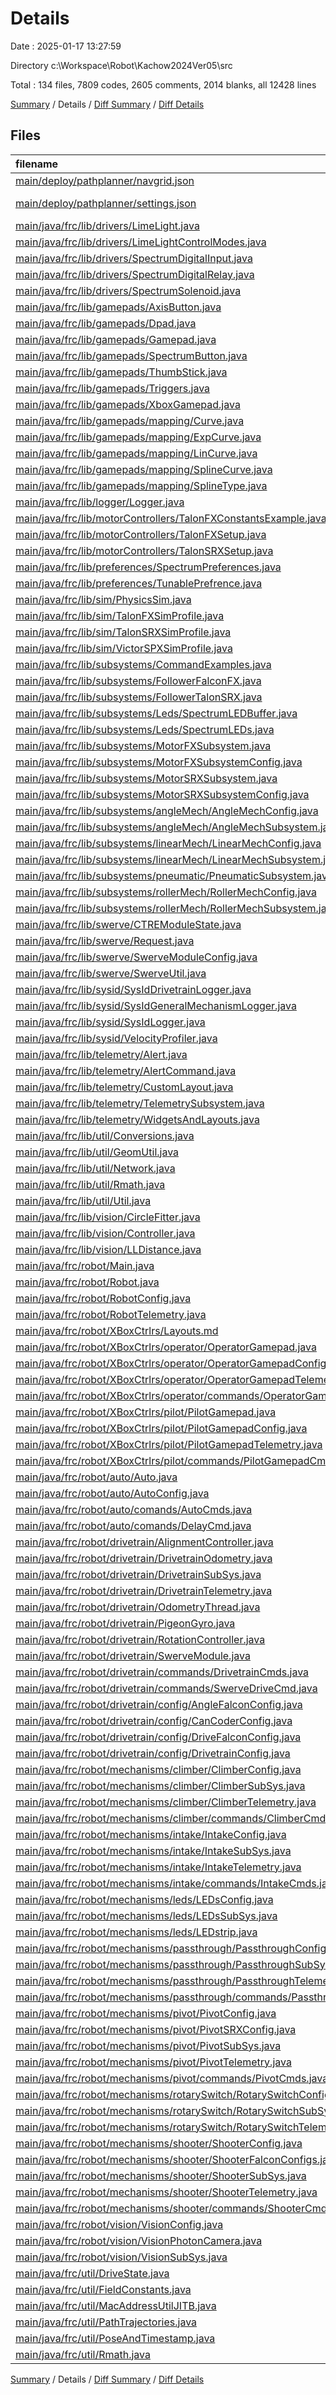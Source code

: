 # Details

Date : 2025-01-17 13:27:59

Directory c:\\Workspace\\Robot\\Kachow2024Ver05\\src

Total : 134 files,  7809 codes, 2605 comments, 2014 blanks, all 12428 lines

[Summary](results.md) / Details / [Diff Summary](diff.md) / [Diff Details](diff-details.md)

## Files
| filename | language | code | comment | blank | total |
| :--- | :--- | ---: | ---: | ---: | ---: |
| [main/deploy/pathplanner/navgrid.json](/main/deploy/pathplanner/navgrid.json) | JSON | 1 | 0 | 0 | 1 |
| [main/deploy/pathplanner/settings.json](/main/deploy/pathplanner/settings.json) | JSON with Comments | 36 | 0 | 0 | 36 |
| [main/java/frc/lib/drivers/LimeLight.java](/main/java/frc/lib/drivers/LimeLight.java) | Java | 174 | 118 | 37 | 329 |
| [main/java/frc/lib/drivers/LimeLightControlModes.java](/main/java/frc/lib/drivers/LimeLightControlModes.java) | Java | 149 | 1 | 51 | 201 |
| [main/java/frc/lib/drivers/SpectrumDigitalInput.java](/main/java/frc/lib/drivers/SpectrumDigitalInput.java) | Java | 25 | 1 | 10 | 36 |
| [main/java/frc/lib/drivers/SpectrumDigitalRelay.java](/main/java/frc/lib/drivers/SpectrumDigitalRelay.java) | Java | 25 | 10 | 10 | 45 |
| [main/java/frc/lib/drivers/SpectrumSolenoid.java](/main/java/frc/lib/drivers/SpectrumSolenoid.java) | Java | 30 | 9 | 7 | 46 |
| [main/java/frc/lib/gamepads/AxisButton.java](/main/java/frc/lib/gamepads/AxisButton.java) | Java | 49 | 4 | 11 | 64 |
| [main/java/frc/lib/gamepads/Dpad.java](/main/java/frc/lib/gamepads/Dpad.java) | Java | 29 | 1 | 8 | 38 |
| [main/java/frc/lib/gamepads/Gamepad.java](/main/java/frc/lib/gamepads/Gamepad.java) | Java | 42 | 15 | 14 | 71 |
| [main/java/frc/lib/gamepads/SpectrumButton.java](/main/java/frc/lib/gamepads/SpectrumButton.java) | Java | 15 | 1 | 7 | 23 |
| [main/java/frc/lib/gamepads/ThumbStick.java](/main/java/frc/lib/gamepads/ThumbStick.java) | Java | 80 | 2 | 18 | 100 |
| [main/java/frc/lib/gamepads/Triggers.java](/main/java/frc/lib/gamepads/Triggers.java) | Java | 26 | 1 | 7 | 34 |
| [main/java/frc/lib/gamepads/XboxGamepad.java](/main/java/frc/lib/gamepads/XboxGamepad.java) | Java | 98 | 1 | 27 | 126 |
| [main/java/frc/lib/gamepads/mapping/Curve.java](/main/java/frc/lib/gamepads/mapping/Curve.java) | Java | 62 | 97 | 16 | 175 |
| [main/java/frc/lib/gamepads/mapping/ExpCurve.java](/main/java/frc/lib/gamepads/mapping/ExpCurve.java) | Java | 37 | 42 | 8 | 87 |
| [main/java/frc/lib/gamepads/mapping/LinCurve.java](/main/java/frc/lib/gamepads/mapping/LinCurve.java) | Java | 23 | 26 | 4 | 53 |
| [main/java/frc/lib/gamepads/mapping/SplineCurve.java](/main/java/frc/lib/gamepads/mapping/SplineCurve.java) | Java | 184 | 96 | 18 | 298 |
| [main/java/frc/lib/gamepads/mapping/SplineType.java](/main/java/frc/lib/gamepads/mapping/SplineType.java) | Java | 8 | 8 | 2 | 18 |
| [main/java/frc/lib/logger/Logger.java](/main/java/frc/lib/logger/Logger.java) | Java | 155 | 17 | 46 | 218 |
| [main/java/frc/lib/motorControllers/TalonFXConstantsExample.java](/main/java/frc/lib/motorControllers/TalonFXConstantsExample.java) | Java | 46 | 8 | 13 | 67 |
| [main/java/frc/lib/motorControllers/TalonFXSetup.java](/main/java/frc/lib/motorControllers/TalonFXSetup.java) | Java | 55 | 43 | 11 | 109 |
| [main/java/frc/lib/motorControllers/TalonSRXSetup.java](/main/java/frc/lib/motorControllers/TalonSRXSetup.java) | Java | 55 | 42 | 10 | 107 |
| [main/java/frc/lib/preferences/SpectrumPreferences.java](/main/java/frc/lib/preferences/SpectrumPreferences.java) | Java | 66 | 68 | 21 | 155 |
| [main/java/frc/lib/preferences/TunablePrefrence.java](/main/java/frc/lib/preferences/TunablePrefrence.java) | Java | 37 | 34 | 9 | 80 |
| [main/java/frc/lib/sim/PhysicsSim.java](/main/java/frc/lib/sim/PhysicsSim.java) | Java | 71 | 50 | 18 | 139 |
| [main/java/frc/lib/sim/TalonFXSimProfile.java](/main/java/frc/lib/sim/TalonFXSimProfile.java) | Java | 45 | 24 | 13 | 82 |
| [main/java/frc/lib/sim/TalonSRXSimProfile.java](/main/java/frc/lib/sim/TalonSRXSimProfile.java) | Java | 44 | 24 | 13 | 81 |
| [main/java/frc/lib/sim/VictorSPXSimProfile.java](/main/java/frc/lib/sim/VictorSPXSimProfile.java) | Java | 15 | 16 | 7 | 38 |
| [main/java/frc/lib/subsystems/CommandExamples.java](/main/java/frc/lib/subsystems/CommandExamples.java) | Java | 3 | 24 | 4 | 31 |
| [main/java/frc/lib/subsystems/FollowerFalconFX.java](/main/java/frc/lib/subsystems/FollowerFalconFX.java) | Java | 31 | 1 | 7 | 39 |
| [main/java/frc/lib/subsystems/FollowerTalonSRX.java](/main/java/frc/lib/subsystems/FollowerTalonSRX.java) | Java | 31 | 0 | 8 | 39 |
| [main/java/frc/lib/subsystems/Leds/SpectrumLEDBuffer.java](/main/java/frc/lib/subsystems/Leds/SpectrumLEDBuffer.java) | Java | 57 | 0 | 14 | 71 |
| [main/java/frc/lib/subsystems/Leds/SpectrumLEDs.java](/main/java/frc/lib/subsystems/Leds/SpectrumLEDs.java) | Java | 60 | 6 | 12 | 78 |
| [main/java/frc/lib/subsystems/MotorFXSubsystem.java](/main/java/frc/lib/subsystems/MotorFXSubsystem.java) | Java | 60 | 5 | 18 | 83 |
| [main/java/frc/lib/subsystems/MotorFXSubsystemConfig.java](/main/java/frc/lib/subsystems/MotorFXSubsystemConfig.java) | Java | 48 | 12 | 14 | 74 |
| [main/java/frc/lib/subsystems/MotorSRXSubsystem.java](/main/java/frc/lib/subsystems/MotorSRXSubsystem.java) | Java | 60 | 4 | 19 | 83 |
| [main/java/frc/lib/subsystems/MotorSRXSubsystemConfig.java](/main/java/frc/lib/subsystems/MotorSRXSubsystemConfig.java) | Java | 46 | 10 | 13 | 69 |
| [main/java/frc/lib/subsystems/angleMech/AngleMechConfig.java](/main/java/frc/lib/subsystems/angleMech/AngleMechConfig.java) | Java | 19 | 4 | 9 | 32 |
| [main/java/frc/lib/subsystems/angleMech/AngleMechSubsystem.java](/main/java/frc/lib/subsystems/angleMech/AngleMechSubsystem.java) | Java | 17 | 0 | 6 | 23 |
| [main/java/frc/lib/subsystems/linearMech/LinearMechConfig.java](/main/java/frc/lib/subsystems/linearMech/LinearMechConfig.java) | Java | 15 | 4 | 7 | 26 |
| [main/java/frc/lib/subsystems/linearMech/LinearMechSubsystem.java](/main/java/frc/lib/subsystems/linearMech/LinearMechSubsystem.java) | Java | 23 | 1 | 8 | 32 |
| [main/java/frc/lib/subsystems/pneumatic/PneumaticSubsystem.java](/main/java/frc/lib/subsystems/pneumatic/PneumaticSubsystem.java) | Java | 24 | 10 | 8 | 42 |
| [main/java/frc/lib/subsystems/rollerMech/RollerMechConfig.java](/main/java/frc/lib/subsystems/rollerMech/RollerMechConfig.java) | Java | 24 | 3 | 10 | 37 |
| [main/java/frc/lib/subsystems/rollerMech/RollerMechSubsystem.java](/main/java/frc/lib/subsystems/rollerMech/RollerMechSubsystem.java) | Java | 16 | 5 | 7 | 28 |
| [main/java/frc/lib/swerve/CTREModuleState.java](/main/java/frc/lib/swerve/CTREModuleState.java) | Java | 42 | 16 | 6 | 64 |
| [main/java/frc/lib/swerve/Request.java](/main/java/frc/lib/swerve/Request.java) | Java | 26 | 14 | 10 | 50 |
| [main/java/frc/lib/swerve/SwerveModuleConfig.java](/main/java/frc/lib/swerve/SwerveModuleConfig.java) | Java | 23 | 12 | 4 | 39 |
| [main/java/frc/lib/swerve/SwerveUtil.java](/main/java/frc/lib/swerve/SwerveUtil.java) | Java | 72 | 39 | 17 | 128 |
| [main/java/frc/lib/sysid/SysIdDrivetrainLogger.java](/main/java/frc/lib/sysid/SysIdDrivetrainLogger.java) | Java | 35 | 0 | 8 | 43 |
| [main/java/frc/lib/sysid/SysIdGeneralMechanismLogger.java](/main/java/frc/lib/sysid/SysIdGeneralMechanismLogger.java) | Java | 23 | 0 | 6 | 29 |
| [main/java/frc/lib/sysid/SysIdLogger.java](/main/java/frc/lib/sysid/SysIdLogger.java) | Java | 73 | 4 | 20 | 97 |
| [main/java/frc/lib/sysid/VelocityProfiler.java](/main/java/frc/lib/sysid/VelocityProfiler.java) | Java | 35 | 28 | 9 | 72 |
| [main/java/frc/lib/telemetry/Alert.java](/main/java/frc/lib/telemetry/Alert.java) | Java | 76 | 44 | 15 | 135 |
| [main/java/frc/lib/telemetry/AlertCommand.java](/main/java/frc/lib/telemetry/AlertCommand.java) | Java | 26 | 11 | 10 | 47 |
| [main/java/frc/lib/telemetry/CustomLayout.java](/main/java/frc/lib/telemetry/CustomLayout.java) | Java | 58 | 6 | 15 | 79 |
| [main/java/frc/lib/telemetry/TelemetrySubsystem.java](/main/java/frc/lib/telemetry/TelemetrySubsystem.java) | Java | 29 | 3 | 8 | 40 |
| [main/java/frc/lib/telemetry/WidgetsAndLayouts.java](/main/java/frc/lib/telemetry/WidgetsAndLayouts.java) | Java | 33 | 2 | 15 | 50 |
| [main/java/frc/lib/util/Conversions.java](/main/java/frc/lib/util/Conversions.java) | Java | 39 | 42 | 11 | 92 |
| [main/java/frc/lib/util/GeomUtil.java](/main/java/frc/lib/util/GeomUtil.java) | Java | 42 | 65 | 12 | 119 |
| [main/java/frc/lib/util/Network.java](/main/java/frc/lib/util/Network.java) | Java | 57 | 16 | 6 | 79 |
| [main/java/frc/lib/util/Rmath.java](/main/java/frc/lib/util/Rmath.java) | Java | 123 | 32 | 22 | 177 |
| [main/java/frc/lib/util/Util.java](/main/java/frc/lib/util/Util.java) | Java | 75 | 26 | 22 | 123 |
| [main/java/frc/lib/vision/CircleFitter.java](/main/java/frc/lib/vision/CircleFitter.java) | Java | 54 | 5 | 9 | 68 |
| [main/java/frc/lib/vision/Controller.java](/main/java/frc/lib/vision/Controller.java) | Java | 6 | 0 | 4 | 10 |
| [main/java/frc/lib/vision/LLDistance.java](/main/java/frc/lib/vision/LLDistance.java) | Java | 22 | 4 | 3 | 29 |
| [main/java/frc/robot/Main.java](/main/java/frc/robot/Main.java) | Java | 8 | 13 | 5 | 26 |
| [main/java/frc/robot/Robot.java](/main/java/frc/robot/Robot.java) | Java | 217 | 63 | 62 | 342 |
| [main/java/frc/robot/RobotConfig.java](/main/java/frc/robot/RobotConfig.java) | Java | 50 | 17 | 16 | 83 |
| [main/java/frc/robot/RobotTelemetry.java](/main/java/frc/robot/RobotTelemetry.java) | Java | 94 | 34 | 31 | 159 |
| [main/java/frc/robot/XBoxCtrlrs/Layouts.md](/main/java/frc/robot/XBoxCtrlrs/Layouts.md) | Markdown | 53 | 0 | 11 | 64 |
| [main/java/frc/robot/XBoxCtrlrs/operator/OperatorGamepad.java](/main/java/frc/robot/XBoxCtrlrs/operator/OperatorGamepad.java) | Java | 49 | 13 | 17 | 79 |
| [main/java/frc/robot/XBoxCtrlrs/operator/OperatorGamepadConfig.java](/main/java/frc/robot/XBoxCtrlrs/operator/OperatorGamepadConfig.java) | Java | 17 | 0 | 5 | 22 |
| [main/java/frc/robot/XBoxCtrlrs/operator/OperatorGamepadTelemetry.java](/main/java/frc/robot/XBoxCtrlrs/operator/OperatorGamepadTelemetry.java) | Java | 5 | 0 | 5 | 10 |
| [main/java/frc/robot/XBoxCtrlrs/operator/commands/OperatorGamepadCmds.java](/main/java/frc/robot/XBoxCtrlrs/operator/commands/OperatorGamepadCmds.java) | Java | 83 | 5 | 11 | 99 |
| [main/java/frc/robot/XBoxCtrlrs/pilot/PilotGamepad.java](/main/java/frc/robot/XBoxCtrlrs/pilot/PilotGamepad.java) | Java | 133 | 34 | 29 | 196 |
| [main/java/frc/robot/XBoxCtrlrs/pilot/PilotGamepadConfig.java](/main/java/frc/robot/XBoxCtrlrs/pilot/PilotGamepadConfig.java) | Java | 36 | 8 | 8 | 52 |
| [main/java/frc/robot/XBoxCtrlrs/pilot/PilotGamepadTelemetry.java](/main/java/frc/robot/XBoxCtrlrs/pilot/PilotGamepadTelemetry.java) | Java | 81 | 6 | 19 | 106 |
| [main/java/frc/robot/XBoxCtrlrs/pilot/commands/PilotGamepadCmds.java](/main/java/frc/robot/XBoxCtrlrs/pilot/commands/PilotGamepadCmds.java) | Java | 42 | 9 | 12 | 63 |
| [main/java/frc/robot/auto/Auto.java](/main/java/frc/robot/auto/Auto.java) | Java | 230 | 35 | 45 | 310 |
| [main/java/frc/robot/auto/AutoConfig.java](/main/java/frc/robot/auto/AutoConfig.java) | Java | 38 | 4 | 10 | 52 |
| [main/java/frc/robot/auto/comands/AutoCmds.java](/main/java/frc/robot/auto/comands/AutoCmds.java) | Java | 133 | 33 | 20 | 186 |
| [main/java/frc/robot/auto/comands/DelayCmd.java](/main/java/frc/robot/auto/comands/DelayCmd.java) | Java | 36 | 0 | 10 | 46 |
| [main/java/frc/robot/drivetrain/AlignmentController.java](/main/java/frc/robot/drivetrain/AlignmentController.java) | Java | 61 | 6 | 14 | 81 |
| [main/java/frc/robot/drivetrain/DrivetrainOdometry.java](/main/java/frc/robot/drivetrain/DrivetrainOdometry.java) | Java | 39 | 8 | 10 | 57 |
| [main/java/frc/robot/drivetrain/DrivetrainSubSys.java](/main/java/frc/robot/drivetrain/DrivetrainSubSys.java) | Java | 127 | 58 | 37 | 222 |
| [main/java/frc/robot/drivetrain/DrivetrainTelemetry.java](/main/java/frc/robot/drivetrain/DrivetrainTelemetry.java) | Java | 61 | 13 | 15 | 89 |
| [main/java/frc/robot/drivetrain/OdometryThread.java](/main/java/frc/robot/drivetrain/OdometryThread.java) | Java | 211 | 175 | 67 | 453 |
| [main/java/frc/robot/drivetrain/PigeonGyro.java](/main/java/frc/robot/drivetrain/PigeonGyro.java) | Java | 20 | 8 | 12 | 40 |
| [main/java/frc/robot/drivetrain/RotationController.java](/main/java/frc/robot/drivetrain/RotationController.java) | Java | 50 | 6 | 14 | 70 |
| [main/java/frc/robot/drivetrain/SwerveModule.java](/main/java/frc/robot/drivetrain/SwerveModule.java) | Java | 147 | 111 | 50 | 308 |
| [main/java/frc/robot/drivetrain/commands/DrivetrainCmds.java](/main/java/frc/robot/drivetrain/commands/DrivetrainCmds.java) | Java | 16 | 11 | 7 | 34 |
| [main/java/frc/robot/drivetrain/commands/SwerveDriveCmd.java](/main/java/frc/robot/drivetrain/commands/SwerveDriveCmd.java) | Java | 88 | 23 | 17 | 128 |
| [main/java/frc/robot/drivetrain/config/AngleFalconConfig.java](/main/java/frc/robot/drivetrain/config/AngleFalconConfig.java) | Java | 49 | 21 | 13 | 83 |
| [main/java/frc/robot/drivetrain/config/CanCoderConfig.java](/main/java/frc/robot/drivetrain/config/CanCoderConfig.java) | Java | 13 | 6 | 5 | 24 |
| [main/java/frc/robot/drivetrain/config/DriveFalconConfig.java](/main/java/frc/robot/drivetrain/config/DriveFalconConfig.java) | Java | 44 | 16 | 12 | 72 |
| [main/java/frc/robot/drivetrain/config/DrivetrainConfig.java](/main/java/frc/robot/drivetrain/config/DrivetrainConfig.java) | Java | 89 | 60 | 26 | 175 |
| [main/java/frc/robot/mechanisms/climber/ClimberConfig.java](/main/java/frc/robot/mechanisms/climber/ClimberConfig.java) | Java | 56 | 12 | 18 | 86 |
| [main/java/frc/robot/mechanisms/climber/ClimberSubSys.java](/main/java/frc/robot/mechanisms/climber/ClimberSubSys.java) | Java | 146 | 45 | 43 | 234 |
| [main/java/frc/robot/mechanisms/climber/ClimberTelemetry.java](/main/java/frc/robot/mechanisms/climber/ClimberTelemetry.java) | Java | 14 | 4 | 8 | 26 |
| [main/java/frc/robot/mechanisms/climber/commands/ClimberCmds.java](/main/java/frc/robot/mechanisms/climber/commands/ClimberCmds.java) | Java | 20 | 5 | 6 | 31 |
| [main/java/frc/robot/mechanisms/intake/IntakeConfig.java](/main/java/frc/robot/mechanisms/intake/IntakeConfig.java) | Java | 33 | 9 | 12 | 54 |
| [main/java/frc/robot/mechanisms/intake/IntakeSubSys.java](/main/java/frc/robot/mechanisms/intake/IntakeSubSys.java) | Java | 91 | 19 | 21 | 131 |
| [main/java/frc/robot/mechanisms/intake/IntakeTelemetry.java](/main/java/frc/robot/mechanisms/intake/IntakeTelemetry.java) | Java | 13 | 0 | 4 | 17 |
| [main/java/frc/robot/mechanisms/intake/commands/IntakeCmds.java](/main/java/frc/robot/mechanisms/intake/commands/IntakeCmds.java) | Java | 47 | 23 | 11 | 81 |
| [main/java/frc/robot/mechanisms/leds/LEDsConfig.java](/main/java/frc/robot/mechanisms/leds/LEDsConfig.java) | Java | 103 | 22 | 19 | 144 |
| [main/java/frc/robot/mechanisms/leds/LEDsSubSys.java](/main/java/frc/robot/mechanisms/leds/LEDsSubSys.java) | Java | 517 | 153 | 56 | 726 |
| [main/java/frc/robot/mechanisms/leds/LEDstrip.java](/main/java/frc/robot/mechanisms/leds/LEDstrip.java) | Java | 35 | 7 | 9 | 51 |
| [main/java/frc/robot/mechanisms/passthrough/PassthroughConfig.java](/main/java/frc/robot/mechanisms/passthrough/PassthroughConfig.java) | Java | 26 | 10 | 11 | 47 |
| [main/java/frc/robot/mechanisms/passthrough/PassthroughSubSys.java](/main/java/frc/robot/mechanisms/passthrough/PassthroughSubSys.java) | Java | 60 | 16 | 16 | 92 |
| [main/java/frc/robot/mechanisms/passthrough/PassthroughTelemetry.java](/main/java/frc/robot/mechanisms/passthrough/PassthroughTelemetry.java) | Java | 10 | 0 | 5 | 15 |
| [main/java/frc/robot/mechanisms/passthrough/commands/PassthroughCmds.java](/main/java/frc/robot/mechanisms/passthrough/commands/PassthroughCmds.java) | Java | 23 | 25 | 10 | 58 |
| [main/java/frc/robot/mechanisms/pivot/PivotConfig.java](/main/java/frc/robot/mechanisms/pivot/PivotConfig.java) | Java | 28 | 5 | 14 | 47 |
| [main/java/frc/robot/mechanisms/pivot/PivotSRXConfig.java](/main/java/frc/robot/mechanisms/pivot/PivotSRXConfig.java) | Java | 31 | 6 | 13 | 50 |
| [main/java/frc/robot/mechanisms/pivot/PivotSubSys.java](/main/java/frc/robot/mechanisms/pivot/PivotSubSys.java) | Java | 174 | 29 | 48 | 251 |
| [main/java/frc/robot/mechanisms/pivot/PivotTelemetry.java](/main/java/frc/robot/mechanisms/pivot/PivotTelemetry.java) | Java | 17 | 2 | 7 | 26 |
| [main/java/frc/robot/mechanisms/pivot/commands/PivotCmds.java](/main/java/frc/robot/mechanisms/pivot/commands/PivotCmds.java) | Java | 51 | 9 | 12 | 72 |
| [main/java/frc/robot/mechanisms/rotarySwitch/RotarySwitchConfig.java](/main/java/frc/robot/mechanisms/rotarySwitch/RotarySwitchConfig.java) | Java | 16 | 0 | 10 | 26 |
| [main/java/frc/robot/mechanisms/rotarySwitch/RotarySwitchSubSys.java](/main/java/frc/robot/mechanisms/rotarySwitch/RotarySwitchSubSys.java) | Java | 30 | 1 | 7 | 38 |
| [main/java/frc/robot/mechanisms/rotarySwitch/RotarySwitchTelemetry.java](/main/java/frc/robot/mechanisms/rotarySwitch/RotarySwitchTelemetry.java) | Java | 11 | 3 | 6 | 20 |
| [main/java/frc/robot/mechanisms/shooter/ShooterConfig.java](/main/java/frc/robot/mechanisms/shooter/ShooterConfig.java) | Java | 8 | 5 | 8 | 21 |
| [main/java/frc/robot/mechanisms/shooter/ShooterFalconConfigs.java](/main/java/frc/robot/mechanisms/shooter/ShooterFalconConfigs.java) | Java | 33 | 10 | 11 | 54 |
| [main/java/frc/robot/mechanisms/shooter/ShooterSubSys.java](/main/java/frc/robot/mechanisms/shooter/ShooterSubSys.java) | Java | 95 | 21 | 31 | 147 |
| [main/java/frc/robot/mechanisms/shooter/ShooterTelemetry.java](/main/java/frc/robot/mechanisms/shooter/ShooterTelemetry.java) | Java | 15 | 3 | 7 | 25 |
| [main/java/frc/robot/mechanisms/shooter/commands/ShooterCmds.java](/main/java/frc/robot/mechanisms/shooter/commands/ShooterCmds.java) | Java | 28 | 7 | 8 | 43 |
| [main/java/frc/robot/vision/VisionConfig.java](/main/java/frc/robot/vision/VisionConfig.java) | Java | 50 | 5 | 14 | 69 |
| [main/java/frc/robot/vision/VisionPhotonCamera.java](/main/java/frc/robot/vision/VisionPhotonCamera.java) | Java | 150 | 24 | 32 | 206 |
| [main/java/frc/robot/vision/VisionSubSys.java](/main/java/frc/robot/vision/VisionSubSys.java) | Java | 150 | 64 | 53 | 267 |
| [main/java/frc/util/DriveState.java](/main/java/frc/util/DriveState.java) | Java | 12 | 4 | 4 | 20 |
| [main/java/frc/util/FieldConstants.java](/main/java/frc/util/FieldConstants.java) | Java | 25 | 2 | 10 | 37 |
| [main/java/frc/util/MacAddressUtilJITB.java](/main/java/frc/util/MacAddressUtilJITB.java) | Java | 31 | 2 | 5 | 38 |
| [main/java/frc/util/PathTrajectories.java](/main/java/frc/util/PathTrajectories.java) | Java | 12 | 8 | 9 | 29 |
| [main/java/frc/util/PoseAndTimestamp.java](/main/java/frc/util/PoseAndTimestamp.java) | Java | 20 | 0 | 7 | 27 |
| [main/java/frc/util/Rmath.java](/main/java/frc/util/Rmath.java) | Java | 123 | 32 | 22 | 177 |

[Summary](results.md) / Details / [Diff Summary](diff.md) / [Diff Details](diff-details.md)